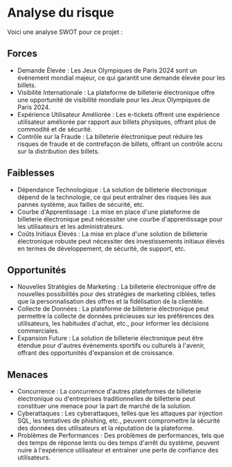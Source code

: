 # Analyse du risque

Voici une analyse SWOT pour ce projet :

## Forces

- Demande Élevée : Les Jeux Olympiques de Paris 2024 sont un événement mondial majeur, ce qui garantit une demande élevée pour les billets.
- Visibilité Internationale : La plateforme de billeterie électronique offre une opportunité de visibilité mondiale pour les Jeux Olympiques de Paris 2024.
- Expérience Utilisateur Améliorée : Les e-tickets offrent une expérience utilisateur améliorée par rapport aux billets physiques, offrant plus de commodité et de sécurité.
- Contrôle sur la Fraude : La billeterie électronique peut réduire les risques de fraude et de contrefaçon de billets, offrant un contrôle accru sur la distribution des billets.

## Faiblesses

- Dépendance Technologique : La solution de billeterie électronique dépend de la technologie, ce qui peut entraîner des risques liés aux pannes système, aux failles de sécurité, etc.
- Courbe d'Apprentissage : La mise en place d'une plateforme de billeterie électronique peut nécessiter une courbe d'apprentissage pour les utilisateurs et les administrateurs.
- Coûts Initiaux Élevés : La mise en place d'une solution de billeterie électronique robuste peut nécessiter des investissements initiaux élevés en termes de développement, de sécurité, de support, etc.

## Opportunités

- Nouvelles Stratégies de Marketing : La billeterie électronique offre de nouvelles possibilités pour des stratégies de marketing ciblées, telles que la personnalisation des offres et la fidélisation de la clientèle.
- Collecte de Données : La plateforme de billeterie électronique peut permettre la collecte de données précieuses sur les préférences des utilisateurs, les habitudes d'achat, etc., pour informer les décisions commerciales.
- Expansion Future : La solution de billeterie électronique peut être étendue pour d'autres événements sportifs ou culturels à l'avenir, offrant des opportunités d'expansion et de croissance.

## Menaces

- Concurrence : La concurrence d'autres plateformes de billeterie électronique ou d'entreprises traditionnelles de billetterie peut constituer une menace pour la part de marché de la solution.
- Cyberattaques : Les cyberattaques, telles que les attaques par injection SQL, les tentatives de phishing, etc., peuvent compromettre la sécurité des données des utilisateurs et la réputation de la plateforme.
- Problèmes de Performances : Des problèmes de performances, tels que des temps de réponse lents ou des temps d'arrêt du système, peuvent nuire à l'expérience utilisateur et entraîner une perte de confiance des utilisateurs.